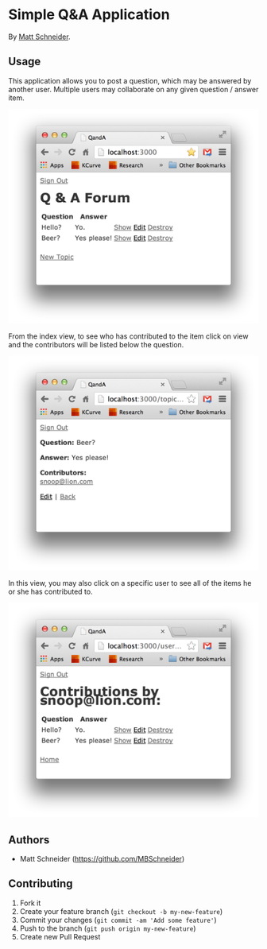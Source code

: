 # Simple Q&A Application
<!-- If you'd like to use a logo instead uncomment this code and remove the text above this line

  ![Logo](URL to logo img file goes here)

-->

By [Matt Schneider](https://github.com/MBSchneider).

<!--## Description
**Application Name Here** description can be listed here.
-->

## Usage

This application allows you to post a question, which may be answered by another user.  Multiple users may collaborate on any given question / answer item.

![Screenshot 1](https://github.com/MBSchneider/QandA/blob/master/app/assets/images/Screen%20Shot%202013-10-20%20at%2011.02.16%20PM.png)

From the index view, to see who has contributed to the item click on view and the contributors will be listed below the question.

![Screenshot 2](https://github.com/MBSchneider/QandA/blob/master/app/assets/images/Screen%20Shot%202013-10-20%20at%2011.02.29%20PM.png)

 In this view, you may also click on a specific user to see all of the items he or she has contributed to.

![Screenshot 3](https://github.com/MBSchneider/QandA/blob/master/app/assets/images/Screen%20Shot%202013-10-20%20at%2011.02.37%20PM.png)


## Authors

* Matt Schneider (https://github.com/MBSchneider)

## Contributing

1. Fork it
2. Create your feature branch (`git checkout -b my-new-feature`)
3. Commit your changes (`git commit -am 'Add some feature'`)
4. Push to the branch (`git push origin my-new-feature`)
5. Create new Pull Request
